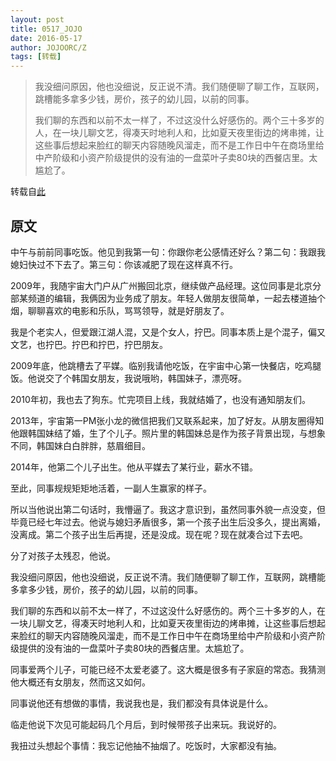 ```yaml
---
layout: post
title: 0517_JOJO
date: 2016-05-17
author: JOJOORC/Z
tags: [转载]
---
```


> 我没细问原因，他也没细说，反正说不清。我们随便聊了聊工作，互联网，跳槽能多拿多少钱，房价，孩子的幼儿园，以前的同事。
> 
> 我们聊的东西和以前不太一样了，不过这没什么好感伤的。两个三十多岁的人，在一块儿聊文艺，得凑天时地利人和，比如夏天夜里街边的烤串摊，让这些事后想起来脸红的聊天内容随晚风溜走，而不是工作日中午在商场里给中产阶级和小资产阶级提供的没有油的一盘菜叶子卖80块的西餐店里。太尴尬了。

转载自[此](https://www.douban.com/note/558150678/?dt_platform=com.douban.activity.wechat_friends&dt_dapp=1)

## 原文

中午与前前同事吃饭。他见到我第一句：你跟你老公感情还好么？第二句：我跟我媳妇快过不下去了。第三句：你该减肥了现在这样真不行。

2009年，我随宇宙大门户从广州搬回北京，继续做产品经理。这位同事是北京分部某频道的编辑，我俩因为业务成了朋友。年轻人做朋友很简单，一起去楼道抽个烟，聊聊喜欢的电影和乐队，骂骂领导，就是好朋友了。

我是个老实人，但爱跟江湖人混，又是个女人，拧巴。同事本质上是个混子，偏又文艺，也拧巴。拧巴和拧巴，拧巴朋友。

2009年底，他跳槽去了平媒。临别我请他吃饭，在宇宙中心第一快餐店，吃鸡腿饭。他说交了个韩国女朋友，我说哦哟，韩国妹子，漂亮呀。

2010年初，我也去了狗东。忙完项目上线，我就结婚了，也没有通知朋友们。

2013年，宇宙第一PM张小龙的微信把我们又联系起来，加了好友。从朋友圈得知他跟韩国妹结了婚，生了个儿子。照片里的韩国妹总是作为孩子背景出现，与想象不同，韩国妹白白胖胖，慈眉细目。

2014年，他第二个儿子出生。他从平媒去了某行业，薪水不错。

至此，同事规规矩矩地活着，一副人生赢家的样子。

所以当他说出第二句话时，我懵逼了。我这才意识到，虽然同事外貌一点没变，但毕竟已经七年过去。他说与媳妇矛盾很多，第一个孩子出生后没多久，提出离婚，没离成。第二个孩子出生后再提，还是没成。现在呢？现在就凑合过下去吧。

分了对孩子太残忍，他说。

我没细问原因，他也没细说，反正说不清。我们随便聊了聊工作，互联网，跳槽能多拿多少钱，房价，孩子的幼儿园，以前的同事。

我们聊的东西和以前不太一样了，不过这没什么好感伤的。两个三十多岁的人，在一块儿聊文艺，得凑天时地利人和，比如夏天夜里街边的烤串摊，让这些事后想起来脸红的聊天内容随晚风溜走，而不是工作日中午在商场里给中产阶级和小资产阶级提供的没有油的一盘菜叶子卖80块的西餐店里。太尴尬了。

同事爱两个儿子，可能已经不太爱老婆了。这大概是很多有子家庭的常态。我猜测他大概还有女朋友，然而这又如何。

同事说他还有想做的事情，我说我也是，我们都没有具体说是什么。

临走他说下次见可能起码几个月后，到时候带孩子出来玩。我说好的。

我扭过头想起个事情：我忘记他抽不抽烟了。吃饭时，大家都没有抽。